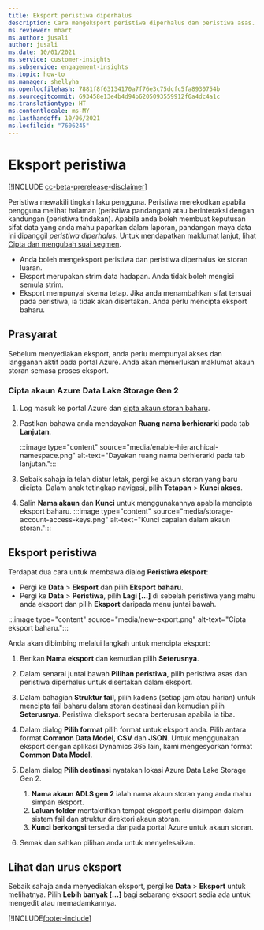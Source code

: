 ```yaml
---
title: Eksport peristiwa diperhalus
description: Cara mengeksport peristiwa diperhalus dan peristiwa asas.
ms.reviewer: mhart
ms.author: jusali
author: jusali
ms.date: 10/01/2021
ms.service: customer-insights
ms.subservice: engagement-insights
ms.topic: how-to
ms.manager: shellyha
ms.openlocfilehash: 7881f8f63134170a7f76e3c75dcfc5fa8930754b
ms.sourcegitcommit: 693458e13e4b4d94b6205093559912f6a4dc4a1c
ms.translationtype: HT
ms.contentlocale: ms-MY
ms.lasthandoff: 10/06/2021
ms.locfileid: "7606245"
---
```

# <a name="export-events"></a>Eksport peristiwa

[!INCLUDE [cc-beta-prerelease-disclaimer](includes/cc-beta-prerelease-disclaimer.md)]

Peristiwa mewakili tingkah laku pengguna. Peristiwa merekodkan apabila pengguna melihat halaman (peristiwa pandangan) atau berinteraksi dengan kandungan (peristiwa tindakan). Apabila anda boleh membuat keputusan sifat data yang anda mahu paparkan dalam laporan, pandangan maya data ini dipanggil *peristiwa diperhalus*. Untuk mendapatkan maklumat lanjut, lihat [Cipta dan mengubah suai segmen](refined-events.md).

- Anda boleh mengeksport peristiwa dan peristiwa diperhalus ke storan luaran. 
- Eksport merupakan strim data hadapan. Anda tidak boleh mengisi semula strim. 
- Eksport mempunyai skema tetap. Jika anda menambahkan sifat tersuai pada peristiwa, ia tidak akan disertakan. Anda perlu mencipta eksport baharu.

## <a name="prerequisites"></a>Prasyarat

Sebelum menyediakan eksport, anda perlu mempunyai akses dan langganan aktif pada portal Azure. Anda akan memerlukan maklumat akaun storan semasa proses eksport. 

### <a name="create-an-azure-data-lake-storage-gen-2-accounts"></a>Cipta akaun Azure Data Lake Storage Gen 2

1. Log masuk ke portal Azure dan [cipta akaun storan baharu](/azure/storage/common/storage-account-create). 

1. Pastikan bahawa anda mendayakan **Ruang nama berhierarki** pada tab **Lanjutan**. 

   :::image type="content" source="media/enable-hierarchical-namespace.png" alt-text="Dayakan ruang nama berhierarki pada tab lanjutan.":::

1. Sebaik sahaja ia telah diatur letak, pergi ke akaun storan yang baru dicipta. Dalam anak tetingkap navigasi, pilih **Tetapan** > **Kunci akses**. 

1. Salin **Nama akaun** dan **Kunci** untuk menggunakannya apabila mencipta eksport baharu.
   :::image type="content" source="media/storage-account-access-keys.png" alt-text="Kunci capaian dalam akaun storan.":::

## <a name="export-events"></a>Eksport peristiwa

Terdapat dua cara untuk membawa dialog **Peristiwa eksport**: 
- Pergi ke **Data** > **Eksport** dan pilih **Eksport baharu**.
- Pergi ke **Data** > **Peristiwa**, pilih **Lagi [...]** di sebelah peristiwa yang mahu anda eksport dan pilih **Eksport** daripada menu juntai bawah. 

:::image type="content" source="media/new-export.png" alt-text="Cipta eksport baharu.":::

Anda akan dibimbing melalui langkah untuk mencipta eksport:

1. Berikan **Nama eksport** dan kemudian pilih **Seterusnya**.

1. Dalam senarai juntai bawah **Pilihan peristiwa**, pilih peristiwa asas dan peristiwa diperhalus untuk disertakan dalam eksport. 

1. Dalam bahagian **Struktur fail**, pilih kadens (setiap jam atau harian) untuk mencipta fail baharu dalam storan destinasi dan kemudian pilih **Seterusnya**. Peristiwa dieksport secara berterusan apabila ia tiba.

1. Dalam dialog **Pilih format** pilih format untuk eksport anda. Pilih antara format **Common Data Model**, **CSV** dan **JSON**. Untuk menggunakan eksport dengan aplikasi Dynamics 365 lain, kami mengesyorkan format **Common Data Model**.

1. Dalam dialog **Pilih destinasi** nyatakan lokasi Azure Data Lake Storage Gen 2.
    1. **Nama akaun ADLS gen 2** ialah nama akaun storan yang anda mahu simpan eksport. 
    1. **Laluan folder** mentakrifkan tempat eksport perlu disimpan dalam sistem fail dan struktur direktori akaun storan.
    1. **Kunci berkongsi** tersedia daripada portal Azure untuk akaun storan.

1. Semak dan sahkan pilihan anda untuk menyelesaikan.

## <a name="view-and-manage-exports"></a>Lihat dan urus eksport

Sebaik sahaja anda menyediakan eksport, pergi ke **Data** > **Eksport** untuk melihatnya. Pilih **Lebih banyak [...]** bagi sebarang eksport sedia ada untuk mengedit atau memadamkannya.


[!INCLUDE[footer-include](../includes/footer-banner.md)]
